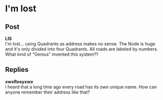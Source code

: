 # I'm lost
## Post
**LIS**<br>
I'm lost... using Quadrants as address makes no sense. The Node is huge and it's only divided into four Quadrants. All roads are labeled by numbers. What kind of "Genius" invented this system??
## Replies
**xwxRosyxwx**<br>
I heard that a long time ago every road has its own unique name. How can anyone remember their address like that?

